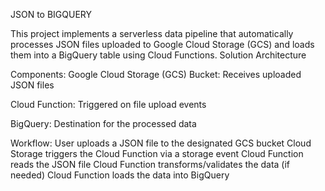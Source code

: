 JSON to BIGQUERY

This project implements a serverless data pipeline that automatically processes JSON files uploaded to Google Cloud Storage (GCS) and loads them into a BigQuery table using Cloud Functions.
Solution Architecture

Components:
Google Cloud Storage (GCS) Bucket: Receives uploaded JSON files

Cloud Function: Triggered on file upload events

BigQuery: Destination for the processed data

Workflow:
User uploads a JSON file to the designated GCS bucket
Cloud Storage triggers the Cloud Function via a storage event
Cloud Function reads the JSON file
Cloud Function transforms/validates the data (if needed)
Cloud Function loads the data into BigQuery

